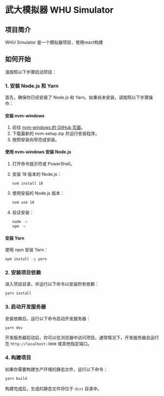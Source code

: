 # 武大模拟器 WHU Simulator

## 项目简介

WHU Simulator 是一个模拟器项目，使用react构建

## 如何开始

请按照以下步骤启动项目：

### 1. 安装 Node.js 和 Yarn

首先，确保你已经安装了 Node.js 和 Yarn。如果尚未安装，请按照以下步骤操作：

#### 安装 nvm-windows

1. 前往 [nvm-windows 的 GitHub 页面](https://github.com/coreybutler/nvm-windows/releases)。
2. 下载最新的 nvm-setup.zip 并运行安装程序。
3. 按照安装向导完成安装。

#### 使用 nvm-windows 安装 Node.js

1. 打开命令提示符或 PowerShell。
2. 安装 18 版本的 Node.js：

   ```bash
   nvm install 18
   ```

3. 使用安装的 Node.js 版本：

   ```bash
   nvm use 18
   ```

4. 验证安装：

   ```bash
   node -v
   npm -v
   ```

#### 安装 Yarn

使用 npm 安装 Yarn：

```bash
npm install -g yarn
```

### 2. 安装项目依赖

进入项目目录，并运行以下命令以安装所有依赖：

```bash
yarn install
```

### 3. 启动开发服务器

安装依赖后，运行以下命令启动开发服务器：

```bash
yarn dev
```

开发服务器启动后，你可以在浏览器中访问项目。通常情况下，开发服务器会运行在 `http://localhost:3000` 或其他指定端口。

### 4. 构建项目

如果你需要构建生产环境的静态文件，运行以下命令：

```bash
yarn build
```

构建完成后，生成的静态文件将位于 `dist` 目录中。

